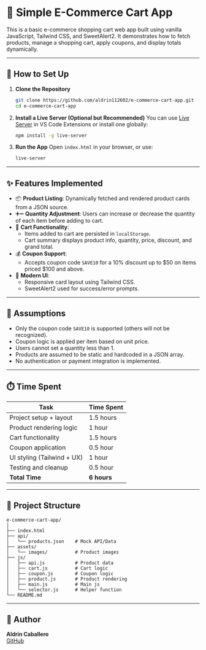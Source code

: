 
# 🛒 Simple E-Commerce Cart App

This is a basic e-commerce shopping cart web app built using vanilla JavaScript, Tailwind CSS, and SweetAlert2. It demonstrates how to fetch products, manage a shopping cart, apply coupons, and display totals dynamically.

---

## 🚀 How to Set Up

1. **Clone the Repository**
   ```bash
   git clone https://github.com/aldrin112602/e-commerce-cart-app.git
   cd e-commerce-cart-app
   ```

2. **Install a Live Server (Optional but Recommended)**
   You can use [Live Server](https://marketplace.visualstudio.com/items?itemName=ritwickdey.LiveServer) in VS Code Extensions or install one globally:
   ```bash
   npm install -g live-server
   ```

3. **Run the App**
   Open `index.html` in your browser, or use:
   ```bash
   live-server
   ```

---

## ✨ Features Implemented

- 📦 **Product Listing**: Dynamically fetched and rendered product cards from a JSON source.
- ➕➖ **Quantity Adjustment**: Users can increase or decrease the quantity of each item before adding to cart.
- 🛒 **Cart Functionality**:
  - Items added to cart are persisted in `localStorage`.
  - Cart summary displays product info, quantity, price, discount, and grand total.
- 💰 **Coupon Support**:
  - Accepts coupon code `SAVE10` for a 10% discount up to $50 on items priced $100 and above.
- 🎨 **Modern UI**:
  - Responsive card layout using Tailwind CSS.
  - SweetAlert2 used for success/error prompts.

---

## 📌 Assumptions

- Only the coupon code `SAVE10` is supported (others will not be recognized).
- Coupon logic is applied per item based on unit price.
- Users cannot set a quantity less than 1.
- Products are assumed to be static and hardcoded in a JSON array.
- No authentication or payment integration is implemented.

---

## ⏱️ Time Spent

| Task                        | Time Spent |
|----------------------------|------------|
| Project setup + layout     | 1.5 hours  |
| Product rendering logic    | 1 hour     |
| Cart functionality         | 1.5 hours  |
| Coupon application         | 0.5 hour   |
| UI styling (Tailwind + UX) | 1 hour     |
| Testing and cleanup        | 0.5 hour   |
| **Total Time**             | **6 hours**|

---

## 📁 Project Structure

```
e-commerce-cart-app/
│
├── index.html
├── api/
│   └── products.json    # Mock API/Data
├── assets/
│   └── images/          # Product images
├── js/
│   ├── api.js           # Product data
│   ├── cart.js          # Cart logic
│   ├── coupon.js        # Coupon logic
│   ├── product.js       # Product rendering
│   ├── main.js          # Main js
│   └── selector.js      # Helper function
└── README.md
```

---

## 🙌 Author

**Aldrin Caballero**  
[GitHub](https://github.com/aldrin112602)
